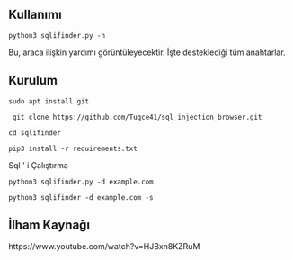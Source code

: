 


<h2>Kullanımı</h2>

```
python3 sqlifinder.py -h
```

Bu, araca ilişkin yardımı görüntüleyecektir. İşte desteklediği tüm anahtarlar.


<h2>Kurulum</h2>

```
sudo apt install git
```

```
 git clone https://github.com/Tugce41/sql_injection_browser.git
```


```
cd sqlifinder
```

```
pip3 install -r requirements.txt
```



Sql ' i Çalıştırma

```
python3 sqlifinder.py -d example.com
```


```
python3 sqlifinder -d example.com -s
```



<h2>İlham Kaynağı</h2>
https://www.youtube.com/watch?v=HJBxn8KZRuM
